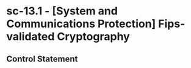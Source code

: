 # sc-13.1 - \[System and Communications Protection\] Fips-validated Cryptography

## Control Statement
